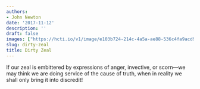 ```yaml
---
authors:
- John Newton
date: '2017-11-12'
description: ''
draft: false
images: ["https://hcti.io/v1/image/e103b724-214c-4a5a-ae88-536c4fa9acd9.png"]
slug: dirty-zeal
title: Dirty Zeal
---
```


If our zeal is embittered by expressions of anger, invective, or scorn—we may think we are doing service of the cause of truth, when in reality we shall only bring it into discredit!